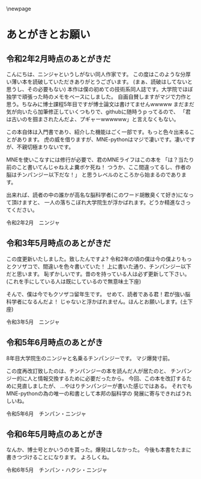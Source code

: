 \newpage
# あとがきとお願い
## 令和2年2月時点のあとがきだ
こんにちは、ニンジャというしがない同人作家です。
この度はこのような分厚い薄い本を読破していただきありがとうございます。
(まぁ、読破はしてないと思うし、その必要もない)
本作は僕の初めての技術系同人誌です。大学院でほぼ独学で頑張った時のメモをベースにしました。
自画自賛しますがマジで力作と思う。ちなみに博士課程5年目ですが博士論文は書けてませんwwwww
まだまだ気が向いたら加筆修正していくつもりで、githubに随時うｐってるので、
「君は古いのを掴まされたんだよ、プギャーwwwwww」と言えなくもない。

この本自体は入門書であり、紹介した機能はごく一部です。もっと色々出来ることがあります。
虎の威を借りますが、MNE-pythonはマジで凄いです。凄いですが、不親切極まりないです。

MNEを使いこなすには修行が必要で、君のMNEライフはこの本を
「は？当たり前のこと書いてんじゃねえよ糞ボケ死ね！
つうか、ここ間違ってるし、作者の脳はチンパンジー以下だな！」
と思うレベルのところから始まるのであります。

出来れば、読者の中の誰かが高名な脳科学者(このワード胡散臭くて好き)になって頂けますと、
一人の落ちこぼれ大学院生が浮かばれます。どうか精進なさってください。

令和2年2月　ニンジャ

## 令和3年5月時点のあとがきだ
この度更新いたしました。致したんですよ?
令和2年の頃の僕は今の僕よりもっとクソザコで、間違いを色々書いていた！
上に書いた通り、チンパンジー以下だと思います。
恥ずかしいです。昔のを持っている人は必ず更新して下さい。
(これを手にしている人は既にしているので無意味土下座)

そんで、僕は今でもクソザコ留年生です。
せめて、読者である君！君が強い脳科学者になるんだよ！
じゃないと浮かばれません。ほんとお願いします。(土下座)

令和3年5月　ニンジャ

## 令和5年6月時点のあとがき
8年目大学院生のニンジャと名乗るチンパンジーです。
マジ爆発寸前。

この度再改訂致したのは、チンパンジーの本を読んだ人が居たのと、
チンパンジー的に人と情報交換するために必要だったから。
今回、この本を改訂するために見直しましたが、
…やはりチンパンジーが書いた感じではある。
それでもMNE-pythonの為の唯一の和書として本邦の脳科学の
発展に寄与できればうれしいね。

令和5年6月　チンパン・ニンジャ

## 令和6年5月時点のあとがき
なんか、博士号とかいうのを貰った。爆発はしなかった。
今後も本書をたまに書きつづけることになります。
よろしくね。

令和6年5月　チンパン・ハクシ・ニンジャ
